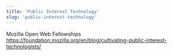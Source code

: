 ```yaml
---
title: 'Public Interest Technology'
slug: 'public-interest-technology'
---
```


Mozilla Open Web Fellowships
https://foundation.mozilla.org/en/blog/cultivating-public-interest-technologists/